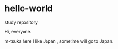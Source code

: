 # hello-world
study repository

Hi, everyone.

m-tsuka here
I like Japan , sometime will go to Japan.
